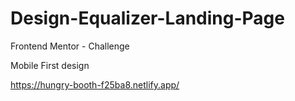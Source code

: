 # Design-Equalizer-Landing-Page 

Frontend Mentor - Challenge 

Mobile First design

https://hungry-booth-f25ba8.netlify.app/
